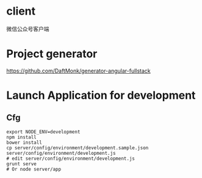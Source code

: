 # client

微信公众号客户端

# Project generator
https://github.com/DaftMonk/generator-angular-fullstack


# Launch Application for development


## Cfg
```
export NODE_ENV=development
npm install
bower install
cp server/config/environment/development.sample.json server/config/environment/development.js
# edit server/config/environment/development.js
grunt serve
# Or node server/app

```